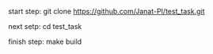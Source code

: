 
start step: git clone https://github.com/Janat-PI/test_task.git

next setp: cd test_task

finish step: make build